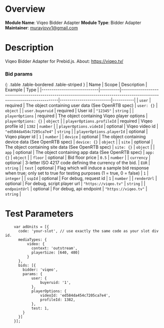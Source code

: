 # Overview

**Module Name**: Viqeo Bidder Adapter
**Module Type**: Bidder Adapter
**Maintainer**: muravjovv1@gmail.com

# Description

Viqeo Bidder Adapter for Prebid.js. About: https://viqeo.tv/

### Bid params

{: .table .table-bordered .table-striped }
| Name                        | Scope    | Description                                                                                                                | Example                  | Type      |
|-----------------------------|----------|----------------------------------------------------------------------------------------------------------------------------|--------------------------|-----------|
| `user`                      | required | The object containing user data (See OpenRTB spec)                                                                         | `user: {}`               | `object`  |
| `user.buyeruid`             | required | User id                                                                                                                    | `"12345"`                | `string`  |
| `playerOptions`             | required | The object containing Viqeo player options                                                                                 | `playerOptions: {}`      | `object`  |
| `playerOptions.profileId`   | required | Viqeo profile id                                                                                                           | `1382`                   | `number`  |
| `playerOptions.videId`      | optional | Viqeo video id                                                                                                             | `"ed584da454c7205ca7e4"` | `string`  |
| `playerOptions.playerId`    | optional | Viqeo player id                                                                                                            | `1`                      | `number`  |
| `device`                    | optional | The object containing device data (See OpenRTB spec)                                                                       | `device: {}`             | `object`  |
| `site`                      | optional | The object containing site data (See OpenRTB spec)                                                                         | `site: {}`               | `object`  |
| `app`                       | optional | The object containing app data (See OpenRTB spec)                                                                          | `app: {}`                | `object`  |
| `floor`                     | optional | Bid floor price                                                                                                            | `0.5`                    | `number`  |
| `currency`                  | optional | 3-letter ISO 4217 code defining the currency of the bid.                                                                   | `EUR`                    | `string`  |
| `test`                      | optional | Flag which will induce a sample bid response when true; only set to true for testing purposes (1 = true, 0 = false)        | `1`                      | `integer` |
| `sspId`                     | optional | For debug, request id                                                                                                      | `1`                      | `number`  |
| `renderUrl`                 | optional | For debug, script player url                                                                                               | `"https://viqeo.tv"`     | `string`  |
| `endpointUrl`               | optional | For debug, api endpoint                                                                                                    | `"https://viqeo.tv"`     | `string`  |

# Test Parameters
```
    var adUnits = [{
      code: 'your-slot', // use exactly the same code as your slot div id.
      mediaTypes: {
          video: {
            context: 'outstream',
            playerSize: [640, 480]  
          }
      },
      bids: [{
        bidder: 'viqeo',
        params: { 
            user: {
                buyeruid: '1',
            },
            playerOptions: {
                videoId: 'ed584da454c7205ca7e4',
                profileId: 1382,
            },
            test: 1,
        }
      }]
    }];
```
